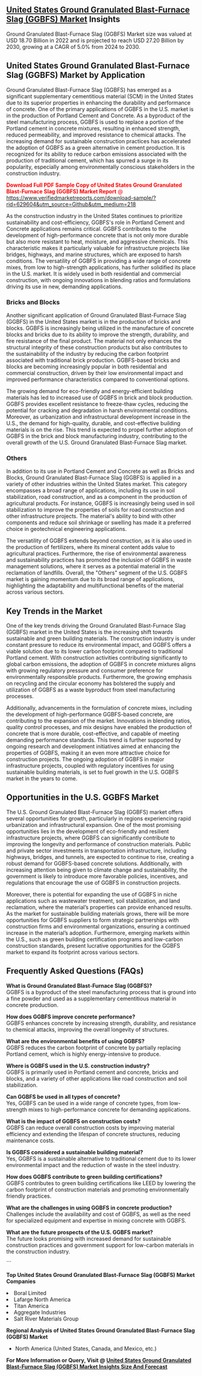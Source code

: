 <h2><a href="https://www.verifiedmarketreports.com/download-sample/?rid=629604&amp;utm_source=Github&amp;utm_medium=218" target="_blank">United States Ground Granulated Blast-Furnace Slag (GGBFS) Market</a> Insights</h2><p>Ground Granulated Blast-Furnace Slag (GGBFS) Market size was valued at USD 18.70 Billion in 2022 and is projected to reach USD 27.20 Billion by 2030, growing at a CAGR of 5.0% from 2024 to 2030.</p><p> <h2>United States Ground Granulated Blast-Furnace Slag (GGBFS) Market by Application</h2> <p>Ground Granulated Blast-Furnace Slag (GGBFS) has emerged as a significant supplementary cementitious material (SCM) in the United States due to its superior properties in enhancing the durability and performance of concrete. One of the primary applications of GGBFS in the U.S. market is in the production of Portland Cement and Concrete. As a byproduct of the steel manufacturing process, GGBFS is used to replace a portion of the Portland cement in concrete mixtures, resulting in enhanced strength, reduced permeability, and improved resistance to chemical attacks. The increasing demand for sustainable construction practices has accelerated the adoption of GGBFS as a green alternative in cement production. It is recognized for its ability to reduce carbon emissions associated with the production of traditional cement, which has spurred a surge in its popularity, especially among environmentally conscious stakeholders in the construction industry.</p> <p><p><span class=""><span style="color: #ff0000;"><strong>Download Full PDF Sample Copy of United States Ground Granulated Blast-Furnace Slag (GGBFS) Market Report</strong> @ </span><a href="https://www.verifiedmarketreports.com/download-sample/?rid=629604&amp;utm_source=Github&amp;utm_medium=218" target="_blank">https://www.verifiedmarketreports.com/download-sample/?rid=629604&amp;utm_source=Github&amp;utm_medium=218</a></span></p></p> <p>As the construction industry in the United States continues to prioritize sustainability and cost-efficiency, GGBFS's role in Portland Cement and Concrete applications remains critical. GGBFS contributes to the development of high-performance concrete that is not only more durable but also more resistant to heat, moisture, and aggressive chemicals. This characteristic makes it particularly valuable for infrastructure projects like bridges, highways, and marine structures, which are exposed to harsh conditions. The versatility of GGBFS in providing a wide range of concrete mixes, from low to high-strength applications, has further solidified its place in the U.S. market. It is widely used in both residential and commercial construction, with ongoing innovations in blending ratios and formulations driving its use in new, demanding applications.</p> <h3>Bricks and Blocks</h3> <p>Another significant application of Ground Granulated Blast-Furnace Slag (GGBFS) in the United States market is in the production of bricks and blocks. GGBFS is increasingly being utilized in the manufacture of concrete blocks and bricks due to its ability to improve the strength, durability, and fire resistance of the final product. The material not only enhances the structural integrity of these construction products but also contributes to the sustainability of the industry by reducing the carbon footprint associated with traditional brick production. GGBFS-based bricks and blocks are becoming increasingly popular in both residential and commercial construction, driven by their low environmental impact and improved performance characteristics compared to conventional options.</p> <p>The growing demand for eco-friendly and energy-efficient building materials has led to increased use of GGBFS in brick and block production. GGBFS provides excellent resistance to freeze-thaw cycles, reducing the potential for cracking and degradation in harsh environmental conditions. Moreover, as urbanization and infrastructural development increase in the U.S., the demand for high-quality, durable, and cost-effective building materials is on the rise. This trend is expected to propel further adoption of GGBFS in the brick and block manufacturing industry, contributing to the overall growth of the U.S. Ground Granulated Blast-Furnace Slag market.</p> <h3>Others</h3> <p>In addition to its use in Portland Cement and Concrete as well as Bricks and Blocks, Ground Granulated Blast-Furnace Slag (GGBFS) is applied in a variety of other industries within the United States market. This category encompasses a broad range of applications, including its use in soil stabilization, road construction, and as a component in the production of agricultural products. For instance, GGBFS is increasingly being used in soil stabilization to improve the properties of soils for road construction and other infrastructure projects. The material's ability to bind with other components and reduce soil shrinkage or swelling has made it a preferred choice in geotechnical engineering applications.</p> <p>The versatility of GGBFS extends beyond construction, as it is also used in the production of fertilizers, where its mineral content adds value to agricultural practices. Furthermore, the rise of environmental awareness and sustainability practices has promoted the inclusion of GGBFS in waste management solutions, where it serves as a potential material in the reclamation of landfills. Overall, the "Others" segment of the U.S. GGBFS market is gaining momentum due to its broad range of applications, highlighting the adaptability and multifunctional benefits of the material across various sectors.</p> <h2>Key Trends in the Market</h2> <p>One of the key trends driving the Ground Granulated Blast-Furnace Slag (GGBFS) market in the United States is the increasing shift towards sustainable and green building materials. The construction industry is under constant pressure to reduce its environmental impact, and GGBFS offers a viable solution due to its lower carbon footprint compared to traditional Portland cement. With construction activities contributing significantly to global carbon emissions, the adoption of GGBFS in concrete mixtures aligns with growing regulatory pressure and consumer preference for environmentally responsible products. Furthermore, the growing emphasis on recycling and the circular economy has bolstered the supply and utilization of GGBFS as a waste byproduct from steel manufacturing processes.</p> <p>Additionally, advancements in the formulation of concrete mixes, including the development of high-performance GGBFS-based concrete, are contributing to the expansion of the market. Innovations in blending ratios, quality control processes, and mix designs have enabled the production of concrete that is more durable, cost-effective, and capable of meeting demanding performance standards. This trend is further supported by ongoing research and development initiatives aimed at enhancing the properties of GGBFS, making it an even more attractive choice for construction projects. The ongoing adoption of GGBFS in major infrastructure projects, coupled with regulatory incentives for using sustainable building materials, is set to fuel growth in the U.S. GGBFS market in the years to come.</p> <h2>Opportunities in the U.S. GGBFS Market</h2> <p>The U.S. Ground Granulated Blast-Furnace Slag (GGBFS) market offers several opportunities for growth, particularly in regions experiencing rapid urbanization and infrastructural expansion. One of the most promising opportunities lies in the development of eco-friendly and resilient infrastructure projects, where GGBFS can significantly contribute to improving the longevity and performance of construction materials. Public and private sector investments in transportation infrastructure, including highways, bridges, and tunnels, are expected to continue to rise, creating a robust demand for GGBFS-based concrete solutions. Additionally, with increasing attention being given to climate change and sustainability, the government is likely to introduce more favorable policies, incentives, and regulations that encourage the use of GGBFS in construction projects.</p> <p>Moreover, there is potential for expanding the use of GGBFS in niche applications such as wastewater treatment, soil stabilization, and land reclamation, where the material’s properties can provide enhanced results. As the market for sustainable building materials grows, there will be more opportunities for GGBFS suppliers to form strategic partnerships with construction firms and environmental organizations, ensuring a continued increase in the material’s adoption. Furthermore, emerging markets within the U.S., such as green building certification programs and low-carbon construction standards, present lucrative opportunities for the GGBFS market to expand its footprint across various sectors.</p> <h2>Frequently Asked Questions (FAQs)</h2> <p><strong>What is Ground Granulated Blast-Furnace Slag (GGBFS)?</strong><br>GGBFS is a byproduct of the steel manufacturing process that is ground into a fine powder and used as a supplementary cementitious material in concrete production.</p> <p><strong>How does GGBFS improve concrete performance?</strong><br>GGBFS enhances concrete by increasing strength, durability, and resistance to chemical attacks, improving the overall longevity of structures.</p> <p><strong>What are the environmental benefits of using GGBFS?</strong><br>GGBFS reduces the carbon footprint of concrete by partially replacing Portland cement, which is highly energy-intensive to produce.</p> <p><strong>Where is GGBFS used in the U.S. construction industry?</strong><br>GGBFS is primarily used in Portland cement and concrete, bricks and blocks, and a variety of other applications like road construction and soil stabilization.</p> <p><strong>Can GGBFS be used in all types of concrete?</strong><br>Yes, GGBFS can be used in a wide range of concrete types, from low-strength mixes to high-performance concrete for demanding applications.</p> <p><strong>What is the impact of GGBFS on construction costs?</strong><br>GGBFS can reduce overall construction costs by improving material efficiency and extending the lifespan of concrete structures, reducing maintenance costs.</p> <p><strong>Is GGBFS considered a sustainable building material?</strong><br>Yes, GGBFS is a sustainable alternative to traditional cement due to its lower environmental impact and the reduction of waste in the steel industry.</p> <p><strong>How does GGBFS contribute to green building certifications?</strong><br>GGBFS contributes to green building certifications like LEED by lowering the carbon footprint of construction materials and promoting environmentally friendly practices.</p> <p><strong>What are the challenges in using GGBFS in concrete production?</strong><br>Challenges include the availability and cost of GGBFS, as well as the need for specialized equipment and expertise in mixing concrete with GGBFS.</p> <p><strong>What are the future prospects of the U.S. GGBFS market?</strong><br>The future looks promising with increased demand for sustainable construction practices and government support for low-carbon materials in the construction industry.</p> ```</p><p><strong>Top United States Ground Granulated Blast-Furnace Slag (GGBFS) Market Companies</strong></p><div data-test-id=""><p><li>Boral Limited</li><li> Lafarge North America</li><li> Titan America</li><li> Aggregate Industries</li><li> Salt River Materials Group</li></p><div><strong>Regional Analysis of&nbsp;United States Ground Granulated Blast-Furnace Slag (GGBFS) Market</strong></div><ul><li dir="ltr"><p dir="ltr">North America&nbsp;(United States, Canada, and Mexico, etc.)</p></li></ul><p><strong>For More Information or Query, Visit @&nbsp;</strong><strong><a href="https://www.verifiedmarketreports.com/product/ground-granulated-blast-furnace-slag-ggbfs-market/?utm_source=Github&amp;utm_medium=218" target="_blank">United States Ground Granulated Blast-Furnace Slag (GGBFS) Market Insights Size And Forecast</a></strong></p></div>
